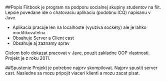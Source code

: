 ##Popis
Fiitbook je program na podporu socialnej skupiny studentov na fiit. 
Lepsie povedane ide o chatovaciu aplikaciu (podobnu ICQ) napisanu v Jave.
 
- Aplikacia pracuje len na localhoste (vyuziva sockety) ale je lahko modifikovatelna
- Obsahuje Server a Client cast
- Obsahuje aj zaznamy sprav
 

Cielom bolo dokazat pracovat v Jave, pouzit zakladne 
OOP vlastnosti.
Projekt je z roku 2011.
 

##Spustenie
Projekt je potrebne najprv skompilovat.
Najprv spustit server cast.
Nasledne sa mozu pripojit viaceri klienti a mozu zacat pisat.